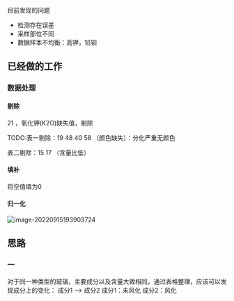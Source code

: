 目前发现的问题

- 检测存在误差
- 采样部位不同
- 数据样本不均衡：高钾，铅钡







## 已经做的工作



### 数据处理

#### 剔除

21 ，氧化钾(K2O)缺失值，剔除

TODO:表一剔除：19 48 40 58 （颜色缺失）：分化严重无颜色

表二剔除：15 17  （含量比低）

#### 填补

将空值填为0



#### 归一化

![image-20220915193903724](C:/Users/BlackFriday/AppData/Roaming/Typora/typora-user-images/image-20220915193903724.png)



## 思路

### 一
对于同一种类型的玻璃，主要成分以及含量大致相同，通过表格整理，应该可以发现成分上的变化：
成分1 --> 成分2
成分1：未风化
成分2：风化